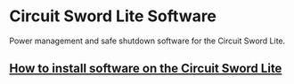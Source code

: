 # Circuit Sword Lite Software
Power management and safe shutdown software for the Circuit Sword Lite.

## [How to install software on the Circuit Sword Lite](https://github.com/kiteretro/Circuit-Sword-Lite/wiki/How-to-install-software-on-the-Circuit-Sword-Lite)
